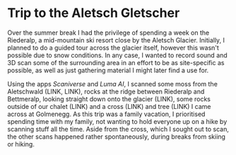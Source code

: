 # Trip to the Aletsch Gletscher

Over the summer break I had the privilege of spending a week on the Riederalp, a mid-mountain ski resort close by the Aletsch Glacier. Initially, I planned to do a guided tour across the glacier itself, 
however this wasn't possible due to snow conditions. In any case, I wanted to record sound and 3D scan some of the surrounding area in an effort to be as site-specific as possible, as well as just gathering material I might later find a use for. 

Using the apps *Scaniverse* and *Luma AI*, I scanned some moss from the Aletschwald (LINK, LINK), rocks at the ridge between Riederalp and Bettmeralp, looking straight down onto the glacier (LINK), some rocks outside of our chalet (LINK) and a cross (LINK) and tree (LINK) I came across at Golmenegg. As this trip was a family vacation, I prioritised spending time with my family, not wanting to hold everyone up on a hike by scanning stuff all the time. Aside from the cross, which I sought out to scan, the other scans happened rather spontaneously, during breaks from skiing or hiking. 
